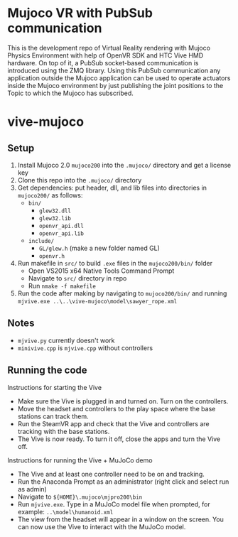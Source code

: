 # Mujoco VR with PubSub communication
This is the development repo of Virtual Reality rendering with Mujoco Physics Environment with help of OpenVR SDK and HTC Vive HMD hardware. On top of it, a PubSub socket-based communication is introduced using the ZMQ library. Using this PubSub communication any application outside the Mujoco application can be used to operate actuators inside the Mujoco environment by just publishing the joint positions to the Topic to which the Mujoco has subscribed. 

# vive-mujoco

## Setup

1. Install Mujoco 2.0 `mujoco200` into the `.mujoco/` directory and get a license key
2. Clone this repo into the `.mujoco/` directory
3. Get dependencies: put header, dll, and lib files into directories in `mujoco200/` as follows:
    * `bin/`
        * `glew32.dll`
        * `glew32.lib`
        * `openvr_api.dll`
        * `openvr_api.lib`
    * `include/`
        * `GL/glew.h` (make a new folder named GL)
        * `openvr.h`
4. Run makefile in `src/` to build `.exe` files in the `mujoco200/bin/` folder
    * Open VS2015 x64 Native Tools Command Prompt
    * Navigate to `src/` directory in repo
    * Run `nmake -f makefile`
5. Run the code after making by navigating to `mujoco200/bin/` and running `mjvive.exe ..\..\vive-mujoco\model\sawyer_rope.xml`

## Notes

* `mjvive.py` currently doesn't work
* `minivive.cpp` is `mjvive.cpp` without controllers

## Running the code

Instructions for starting the Vive
* Make sure the Vive is plugged in and turned on. Turn on the controllers.
* Move the headset and controllers to the play space where the base stations can track them.
* Run the SteamVR app and check that the Vive and controllers are tracking with the base stations. 
* The Vive is now ready. To turn it off, close the apps and turn the Vive off.

Instructions for running the Vive + MuJoCo demo
* The Vive and at least one controller need to be on and tracking.
* Run the Anaconda Prompt as an administrator (right click and select run as admin)
* Navigate to `${HOME}\.mujoco\mjpro200\bin`
* Run `mjvive.exe`. Type in a MuJoCo model file when prompted, for example: `..\model\humanoid.xml`
* The view from the headset will appear in a window on the screen. You can now use the Vive to interact with the MuJoCo model.
